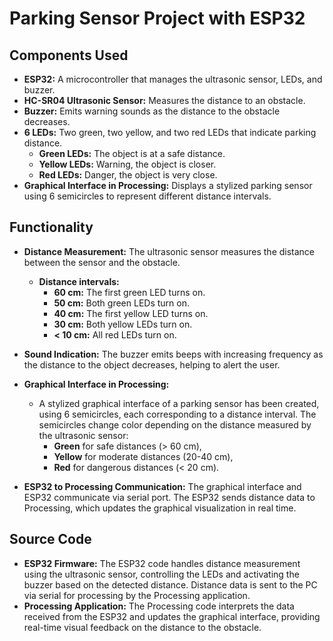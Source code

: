 # Parking Sensor Project with ESP32

## Components Used

- **ESP32:** A microcontroller that manages the ultrasonic sensor, LEDs, and buzzer.
- **HC-SR04 Ultrasonic Sensor:** Measures the distance to an obstacle.
- **Buzzer:** Emits warning sounds as the distance to the obstacle decreases.
- **6 LEDs:** Two green, two yellow, and two red LEDs that indicate parking distance.
  - **Green LEDs:** The object is at a safe distance.
  - **Yellow LEDs:** Warning, the object is closer.
  - **Red LEDs:** Danger, the object is very close.
- **Graphical Interface in Processing:** Displays a stylized parking sensor using 6 semicircles to represent different distance intervals.

## Functionality

- **Distance Measurement:** The ultrasonic sensor measures the distance between the sensor and the obstacle.
  - **Distance intervals:**
    - **60 cm:** The first green LED turns on.
    - **50 cm:** Both green LEDs turn on.
    - **40 cm:** The first yellow LED turns on.
    - **30 cm:** Both yellow LEDs turn on.
    - **< 10 cm:** All red LEDs turn on.

- **Sound Indication:** The buzzer emits beeps with increasing frequency as the distance to the object decreases, helping to alert the user.

- **Graphical Interface in Processing:**
  - A stylized graphical interface of a parking sensor has been created, using 6 semicircles, each corresponding to a distance interval. The semicircles change color depending on the distance measured by the ultrasonic sensor:
    - **Green** for safe distances (> 60 cm),
    - **Yellow** for moderate distances (20-40 cm),
    - **Red** for dangerous distances (< 20 cm).

- **ESP32 to Processing Communication:** The graphical interface and ESP32 communicate via serial port. The ESP32 sends distance data to Processing, which updates the graphical visualization in real time.

## Source Code

- **ESP32 Firmware:** The ESP32 code handles distance measurement using the ultrasonic sensor, controlling the LEDs and activating the buzzer based on the detected distance. Distance data is sent to the PC via serial for processing by the Processing application.
- **Processing Application:** The Processing code interprets the data received from the ESP32 and updates the graphical interface, providing real-time visual feedback on the distance to the obstacle.
